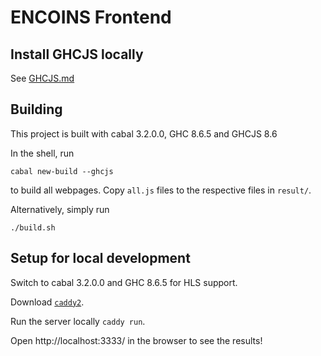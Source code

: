 # ENCOINS Frontend

## Install GHCJS locally

See [GHCJS.md](GHCJS.md)
## Building

This project is built with cabal 3.2.0.0, GHC 8.6.5 and GHCJS 8.6

In the shell, run
```
cabal new-build --ghcjs
```
to build all webpages. Copy `all.js` files to the respective files in `result/`.

Alternatively, simply run
```
./build.sh
```

## Setup for local development

Switch to cabal 3.2.0.0 and GHC 8.6.5 for HLS support.

Download [`caddy2`](https://caddyserver.com/v2).

Run the server locally `caddy run`.

Open http://localhost:3333/ in the browser to see the results!
